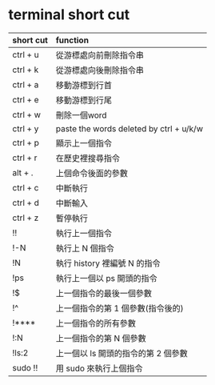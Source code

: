 # terminal short cut
short cut       | function
----------------|:--------
ctrl + u        | 從游標處向前刪除指令串
ctrl + k        | 從游標處向後刪除指令串
ctrl + a        | 移動游標到行首
ctrl + e        | 移動游標到行尾
ctrl + w        | 刪除一個word
ctrl + y        | paste the words deleted by ctrl + u/k/w
ctrl + p        | 顯示上一個指令
ctrl + r        | 在歷史裡搜尋指令
alt + .         | 上個命令後面的參數
ctrl + c        | 中斷執行
ctrl + d        | 中斷輸入
ctrl + z        | 暫停執行
!!              | 執行上一個指令
!-N             | 執行上 N 個指令
!N              | 執行 history 裡編號 N 的指令
!ps             | 執行上一個以 ps 開頭的指令
!$              | 上一個指令的最後一個參數
!^              | 上一個指令的第 1 個參數(指令後的)
!****              | 上一個指令的所有參數
!:N             | 上一個指令的第 N 個參數
!ls:2           | 上一個以 ls 開頭的指令的第 2 個參數
sudo !!         | 用 sudo 來執行上個指令
